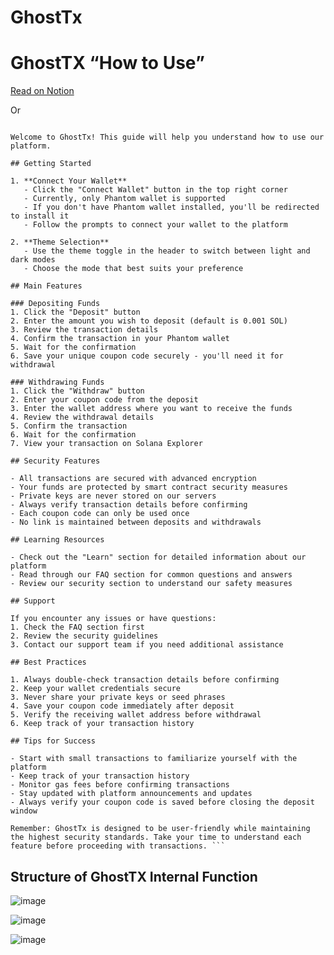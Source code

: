# GhostTx

# GhostTX “How to Use” 
[Read on Notion](https://pepper-beaufort-d3d.notion.site/GhostTX-How-to-Use-18b19f511dce80938e25fa5a6c22e42e)

Or

``` # How to Use GhostTx

Welcome to GhostTx! This guide will help you understand how to use our platform.

## Getting Started

1. **Connect Your Wallet**
   - Click the "Connect Wallet" button in the top right corner
   - Currently, only Phantom wallet is supported
   - If you don't have Phantom wallet installed, you'll be redirected to install it
   - Follow the prompts to connect your wallet to the platform

2. **Theme Selection**
   - Use the theme toggle in the header to switch between light and dark modes
   - Choose the mode that best suits your preference

## Main Features

### Depositing Funds
1. Click the "Deposit" button
2. Enter the amount you wish to deposit (default is 0.001 SOL)
3. Review the transaction details
4. Confirm the transaction in your Phantom wallet
5. Wait for the confirmation
6. Save your unique coupon code securely - you'll need it for withdrawal

### Withdrawing Funds
1. Click the "Withdraw" button
2. Enter your coupon code from the deposit
3. Enter the wallet address where you want to receive the funds
4. Review the withdrawal details
5. Confirm the transaction
6. Wait for the confirmation
7. View your transaction on Solana Explorer

## Security Features

- All transactions are secured with advanced encryption
- Your funds are protected by smart contract security measures
- Private keys are never stored on our servers
- Always verify transaction details before confirming
- Each coupon code can only be used once
- No link is maintained between deposits and withdrawals

## Learning Resources

- Check out the "Learn" section for detailed information about our platform
- Read through our FAQ section for common questions and answers
- Review our security section to understand our safety measures

## Support

If you encounter any issues or have questions:
1. Check the FAQ section first
2. Review the security guidelines
3. Contact our support team if you need additional assistance

## Best Practices

1. Always double-check transaction details before confirming
2. Keep your wallet credentials secure
3. Never share your private keys or seed phrases
4. Save your coupon code immediately after deposit
5. Verify the receiving wallet address before withdrawal
6. Keep track of your transaction history

## Tips for Success

- Start with small transactions to familiarize yourself with the platform
- Keep track of your transaction history
- Monitor gas fees before confirming transactions
- Stay updated with platform announcements and updates
- Always verify your coupon code is saved before closing the deposit window

Remember: GhostTx is designed to be user-friendly while maintaining the highest security standards. Take your time to understand each feature before proceeding with transactions. ```

```

## Structure of GhostTX Internal Function


![image](https://github.com/user-attachments/assets/d291a549-b5a5-4bbc-a3b4-2d0b44d47c14)

![image](https://github.com/user-attachments/assets/57c818c7-d8e5-48f1-906e-60ae0cf91ae9)

![image](https://github.com/user-attachments/assets/daae1982-b0a5-4e80-9787-3acb240372af)

